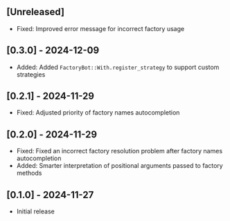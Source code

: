 ## [Unreleased]

- Fixed: Improved error message for incorrect factory usage

## [0.3.0] - 2024-12-09

- Added: Added `FactoryBot::With.register_strategy` to support custom strategies

## [0.2.1] - 2024-11-29

- Fixed: Adjusted priority of factory names autocompletion

## [0.2.0] - 2024-11-29

- Fixed: Fixed an incorrect factory resolution problem after factory names autocompletion
- Added: Smarter interpretation of positional arguments passed to factory methods

## [0.1.0] - 2024-11-27

- Initial release
